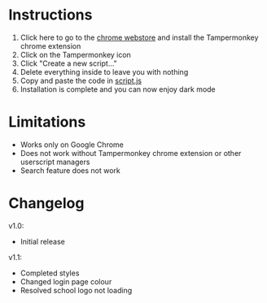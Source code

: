 # Instructions
1. Click here to go to the [chrome webstore](https://chrome.google.com/webstore/detail/tampermonkey/dhdgffkkebhmkfjojejmpbldmpobfkfo?hl=en) and install the Tampermonkey chrome extension
2. Click on the Tampermonkey icon
3. Click "Create a new script..."
4. Delete everything inside to leave you with nothing
5. Copy and paste the code in [script.js](script.js)
6. Installation is complete and you can now enjoy dark mode


# Limitations
* Works only on Google Chrome
* Does not work without Tampermonkey chrome extension or other userscript managers
* Search feature does not work

# Changelog
v1.0: 
* Initial release

v1.1: 
* Completed styles
* Changed login page colour
* Resolved school logo not loading
